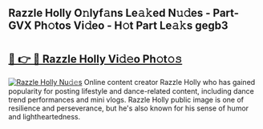 ## Razzle Holly O𝚗lyf𝚊ns Le𝚊𝚔ed N𝚞𝚍es - Part-GVX Ph𝚘tos Vi𝚍eo - H𝚘t Part Le𝚊𝚔s gegb3

# <h2><a href="http://hf8bctt.feru.top/?c=Razzle+Holly">🔗 👉 🔴 Razzle Holly Vi𝚍𝚎o Ph𝚘t𝚘𝚜</a></h2>

[![Razzle Holly Nu𝚍𝚎s](https://i.imgur.com/0TWrTi3.gif)](http://hf8bctt.feru.top/?c=Razzle+Holly)
Online content creator Razzle Holly who has gained popularity for posting lifestyle and dance-related content, including dance trend performances and mini vlogs. Razzle Holly public image is one of resilience and perseverance, but he's also known for his sense of humor and lightheartedness. 
